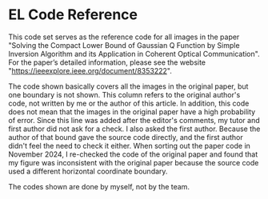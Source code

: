 # EL Code Reference

This code set serves as the reference code for all images in the paper "Solving the Compact Lower Bound of Gaussian Q Function by Simple Inversion Algorithm and its Application in Coherent Optical Communication". For the paper’s detailed information, please see the website "https://ieeexplore.ieee.org/document/8353222".



The code shown basically covers all the images in the original paper, but one boundary is not shown. This column refers to the original author's code, not written by me or the author of this article. In addition, this code does not mean that the images in the original paper have a high probability of error. Since this line was added after the editor's comments, my tutor and first author did not ask for a check. I also asked the first author. Because the author of that bound gave the source code directly, and the first author didn't feel the need to check it either. When sorting out the paper code in November 2024, I re-checked the code of the original paper and found that my figure was inconsistent with the original paper because the source code used a different horizontal coordinate boundary.



The codes shown are done by myself, not by the team.

